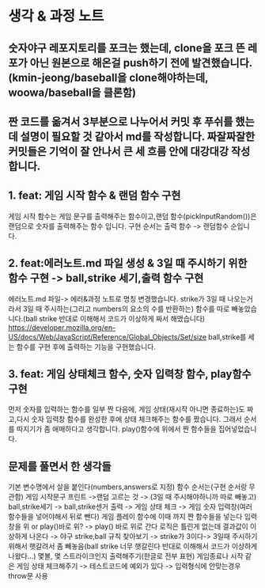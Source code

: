 # 생각 & 과정 노트
## 숫자야구 레포지토리를 포크는 했는데, clone을 포크 뜬 레포가 아닌 원본으로 해온걸 push하기 전에 발견했습니다. (kmin-jeong/baseball을 clone해야하는데, woowa/baseball을 클론함)
## 짠 코드를 옮겨서 3부분으로 나누어서 커밋 후 푸쉬를 했는데 설명이 필요할 것 같아서 md를 작성합니다. 짜잘짜잘한 커밋들은 기억이 잘 안나서 큰 세 흐름 안에 대강대강 작성합니다. 

## 1. feat: 게임 시작 함수 & 랜덤 함수 구현
게임 시작 함수는 게임 문구를 출력해주는 함수이고,랜덤 함수(pickInputRandom())은 랜덤으로 숫자를 출력해주는 함수 입니다. 구현 순서는 출력 함수 -> 랜덤함수 순입니다. 

## 2. feat:에러노트.md 파일 생성 & 3일 때 주시하기 위한 함수 구현 -> ball,strike 세기,출력 함수 구현
에러노트.md 파일-> 에러&과정 노트로 명칭 변경했습니다. strike가 3일 때 나오는거라서 
3일 때 주시하는(그리고 numbers의 요소의 수를 반환하는) 함수를 따로 빼놓았습니다.(ball strike 반대로 이해해서 코드가 이상하게 짜서 해맸습니다)
https://developer.mozilla.org/en-US/docs/Web/JavaScript/Reference/Global_Objects/Set/size
ball,strike를 세는 함수를 구현 후에 출력하는 기능을 구현했습니다. 

## 3. feat: 게임 상태체크 함수, 숫자 입력창 함수, play함수 구현
먼저 숫자를 입력하는 함수를 일부 짠 다음에, 게임 상태(재시작 아니면 종료하는)도 짜고,다시 숫자 입력창 함수를 완성한 후에 상태 체크해주는 함수를 짰습니다. 그래서 순서를 따지기가 좀 애매하다고 생각합니다. play()함수에 위에서 짠 함수들을 집어넣었습니다. 

## 문제를 풀면서 한 생각들
기본 변수명에서 살을 붙인다(numbers,answers로 지정)
함수 순서는(구현 순서랑 무관함) 게임 시작문구 프린트 ->랜덤 고르는 것 -> (3일 때 주시해야하니까 따로 빼놓고)
ball,strike세기 -> ball,strike센거 출력 -> 게임 상태 체크 -> 게임 숫자 입력창(여러 함수들을 넣어야해서 뒤로 뺀다)
게임 플레이 함수에 이때 까지 짠 함수들을 넣는다
입력창을 위 or play()바로 위? -> play() 바로 위로 간다
로직은 틀린게 없는데 결과값이 이상하게 나온다 -> 야구 strike,ball 규칙 찾아보기 -> strike가 3이다-> 3일때 주시하기 위해서 햇갈려서 좀 빼놓음(ball strike 너무 햇갈린다 반대로 이해해서 코드가 이상하게 나왔다...) 
몇볼, 몇 스트라이크인지 출력해주기(한글로 전부 표현)
 게임종료나 시작 같은 게임 상태 체크해주기
 -> 테스트코드에 예외가 있다 -> 입력형식에 안맞는경우 throw문 사용